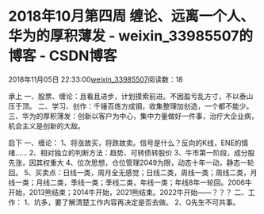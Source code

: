 # 2018年10月第四周 缠论、远离一个人、华为的厚积薄发 - weixin_33985507的博客 - CSDN博客
2018年11月05日 22:33:00[weixin_33985507](https://me.csdn.net/weixin_33985507)阅读数：18
> 
承上
一、股票、缠论：且看且进步，计划摸索前进。不因盈亏乱方寸，不以泰山压于顶。
二、学习、创作：千锤百炼方成钢，收集整理加创造，一个都不能少。
三、华为的厚积薄发：创新以客户为中心，集中力量做好一件事，治疗大企业病，机会主义是创新的大敌。
> 
启下
一、缠论：
1、将涨故买，将跌故卖。信号是什么？反向的K线，ENE的情绪……
2、相对独立的判断方法：趋势、可转债转股价
3、牛市第一阶段，成分股先涨，因其权重大
4、位次思想，仓位管理2049为限，动态十年一动，静态一轮回。
5、买卖点：日线一类，周月全无感觉；日线二类，周线一类；周线二类，月线一类；月线二类，季线一类；季线二类，年线一类；年线8年一轮回。2006牛开始，2013熊结束；2014牛开始，2021熊结束。2022牛开始——？？？
二、工作：
1、坑多，要了解清楚工作内容再决定是否去做。
2、Q先生不可共事。

